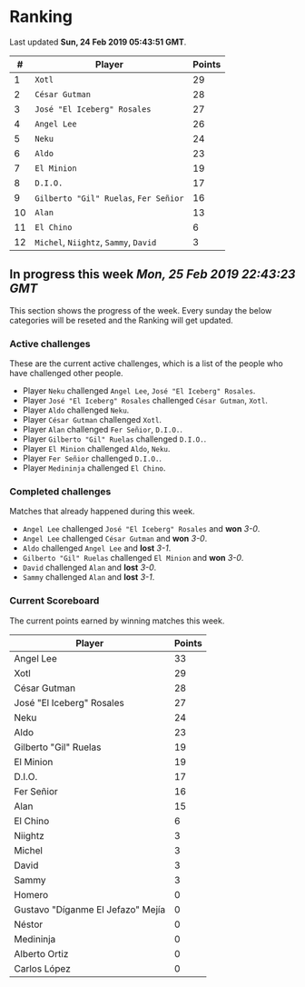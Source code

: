 # Ranking

Last updated **Sun, 24 Feb 2019 05:43:51 GMT**.

|#|Player|Points|
|---|---|---|
|1|`Xotl`|29|
|2|`César Gutman`|28|
|3|`José "El Iceberg" Rosales`|27|
|4|`Angel Lee`|26|
|5|`Neku`|24|
|6|`Aldo`|23|
|7|`El Minion`|19|
|8|`D.I.O.`|17|
|9|`Gilberto "Gil" Ruelas`, `Fer Señior`|16|
|10|`Alan`|13|
|11|`El Chino`|6|
|12|`Michel`, `Niightz`, `Sammy`, `David`|3|

## In progress this week *Mon, 25 Feb 2019 22:43:23 GMT*
This section shows the progress of the week. Every sunday the below categories will be reseted and the Ranking will get updated.

### Active challenges
These are the current active challenges, which is a list of the people who have challenged other people.

* Player `Neku` challenged `Angel Lee`, `José "El Iceberg" Rosales`.
* Player `José "El Iceberg" Rosales` challenged `César Gutman`, `Xotl`.
* Player `Aldo` challenged `Neku`.
* Player `César Gutman` challenged `Xotl`.
* Player `Alan` challenged `Fer Señior`, `D.I.O.`.
* Player `Gilberto "Gil" Ruelas` challenged `D.I.O.`.
* Player `El Minion` challenged `Aldo`, `Neku`.
* Player `Fer Señior` challenged `D.I.O.`.
* Player `Medininja` challenged `El Chino`.

### Completed challenges
Matches that already happened during this week.

* `Angel Lee` challenged `José "El Iceberg" Rosales` and **won** *3-0*.
* `Angel Lee` challenged `César Gutman` and **won** *3-0*.
* `Aldo` challenged `Angel Lee` and **lost** *3-1*.
* `Gilberto "Gil" Ruelas` challenged `El Minion` and **won** *3-0*.
* `David` challenged `Alan` and **lost** *3-0*.
* `Sammy` challenged `Alan` and **lost** *3-1*.

### Current Scoreboard
The current points earned by winning matches this week.

|Player|Points|
|---|---|
|Angel Lee|33|
|Xotl|29|
|César Gutman|28|
|José "El Iceberg" Rosales|27|
|Neku|24|
|Aldo|23|
|Gilberto "Gil" Ruelas|19|
|El Minion|19|
|D.I.O.|17|
|Fer Señior|16|
|Alan|15|
|El Chino|6|
|Niightz|3|
|Michel|3|
|David|3|
|Sammy|3|
|Homero|0|
|Gustavo "Díganme El Jefazo" Mejía|0|
|Néstor|0|
|Medininja|0|
|Alberto Ortiz|0|
|Carlos López|0|